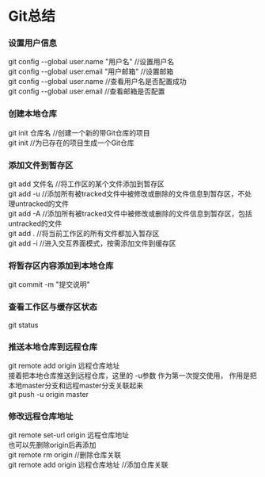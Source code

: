 Git总结
====
### 设置用户信息
git config --global user.name "用户名"   //设置用户名  
git config --global user.email "用户邮箱"   //设置邮箱  
git config --global user.name    //查看用户名是否配置成功  
git config --global user.email    //查看邮箱是否配置  

### 创建本地仓库
git init 仓库名   //创建一个新的带Git仓库的项目  
git init   //为已存在的项目生成一个Git仓库

### 添加文件到暂存区
git add 文件名   //将工作区的某个文件添加到暂存区     
git add -u   //添加所有被tracked文件中被修改或删除的文件信息到暂存区，不处理untracked的文件  
git add -A   //添加所有被tracked文件中被修改或删除的文件信息到暂存区，包括untracked的文件  
git add .   //将当前工作区的所有文件都加入暂存区  
git add -i   //进入交互界面模式，按需添加文件到缓存区

### 将暂存区内容添加到本地仓库
git commit -m "提交说明"

### 查看工作区与缓存区状态
git status

### 推送本地仓库到远程仓库
git remote add origin 远程仓库地址   
接着把本地仓库推送到远程仓库，这里的 -u参数 作为第一次提交使用，
作用是把本地master分支和远程master分支关联起来  
git push -u origin master

### 修改远程仓库地址
git remote set-url origin 远程仓库地址  
也可以先删除origin后再添加  
git remote rm origin    //删除仓库关联  
git remote add origin 远程仓库地址    //添加仓库关联

